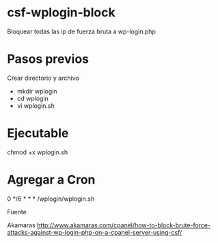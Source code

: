 # csf-wplogin-block
Bloquear todas las ip de fuerza bruta a wp-login.php

# Pasos previos
Crear directorio y archivo
* mkdir wplogin
* cd wplogin
* vi wplogin.sh

# Ejecutable
chmod +x wplogin.sh

# Agregar a Cron
0 */6 * * * /wplogin/wplogin.sh

Fuente

Akamaras http://www.akamaras.com/cpanel/how-to-block-brute-force-attacks-against-wp-login-php-on-a-cpanel-server-using-csf/

